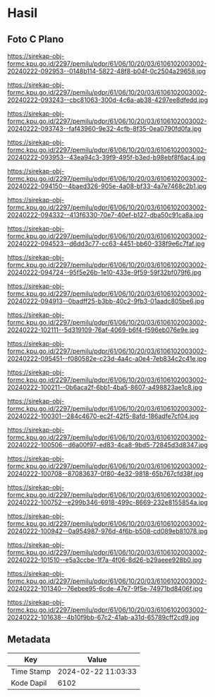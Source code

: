 # Hasil

## Foto C Plano

https://sirekap-obj-formc.kpu.go.id/2297/pemilu/pdpr/61/06/10/20/03/6106102003002-20240222-092953--0148b114-5822-48f8-b04f-0c2504a29658.jpg

https://sirekap-obj-formc.kpu.go.id/2297/pemilu/pdpr/61/06/10/20/03/6106102003002-20240222-093243--cbc81063-300d-4c6a-ab38-4297ee8dfedd.jpg

https://sirekap-obj-formc.kpu.go.id/2297/pemilu/pdpr/61/06/10/20/03/6106102003002-20240222-093743--faf43960-9e32-4cfb-8f35-0ea0790fd0fa.jpg

https://sirekap-obj-formc.kpu.go.id/2297/pemilu/pdpr/61/06/10/20/03/6106102003002-20240222-093953--43ea94c3-39f9-495f-b3ed-b98ebf8f6ac4.jpg

https://sirekap-obj-formc.kpu.go.id/2297/pemilu/pdpr/61/06/10/20/03/6106102003002-20240222-094150--4baed326-905e-4a08-bf33-4a7e7468c2b1.jpg

https://sirekap-obj-formc.kpu.go.id/2297/pemilu/pdpr/61/06/10/20/03/6106102003002-20240222-094332--413f6330-70e7-40ef-b127-dba50c91ca8a.jpg

https://sirekap-obj-formc.kpu.go.id/2297/pemilu/pdpr/61/06/10/20/03/6106102003002-20240222-094523--d6dd3c77-cc63-4451-bb60-338f9e6c7faf.jpg

https://sirekap-obj-formc.kpu.go.id/2297/pemilu/pdpr/61/06/10/20/03/6106102003002-20240222-094724--95f5e26b-1e10-433e-9f59-59f32bf079f6.jpg

https://sirekap-obj-formc.kpu.go.id/2297/pemilu/pdpr/61/06/10/20/03/6106102003002-20240222-094913--0badff25-b3bb-40c2-9fb3-01aadc805be6.jpg

https://sirekap-obj-formc.kpu.go.id/2297/pemilu/pdpr/61/06/10/20/03/6106102003002-20240222-102111--5d319109-76af-4069-b6f4-f596eb076e9e.jpg

https://sirekap-obj-formc.kpu.go.id/2297/pemilu/pdpr/61/06/10/20/03/6106102003002-20240222-095451--f080582e-c23d-4a4c-a0e4-7eb834c2c41e.jpg

https://sirekap-obj-formc.kpu.go.id/2297/pemilu/pdpr/61/06/10/20/03/6106102003002-20240222-100211--0b6aca2f-6bb1-4ba5-8607-a498823ae1c8.jpg

https://sirekap-obj-formc.kpu.go.id/2297/pemilu/pdpr/61/06/10/20/03/6106102003002-20240222-100301--284c4670-ec2f-42f5-8afd-186adfe7cf04.jpg

https://sirekap-obj-formc.kpu.go.id/2297/pemilu/pdpr/61/06/10/20/03/6106102003002-20240222-100506--d6a00f97-ed83-4ca8-9bd5-72845d3d8347.jpg

https://sirekap-obj-formc.kpu.go.id/2297/pemilu/pdpr/61/06/10/20/03/6106102003002-20240222-100708--87083637-0f80-4e32-9818-65b767cfd38f.jpg

https://sirekap-obj-formc.kpu.go.id/2297/pemilu/pdpr/61/06/10/20/03/6106102003002-20240222-100752--e299b346-6918-499c-8669-232e8155854a.jpg

https://sirekap-obj-formc.kpu.go.id/2297/pemilu/pdpr/61/06/10/20/03/6106102003002-20240222-100942--0a954987-976d-4f6b-b508-cd089eb81078.jpg

https://sirekap-obj-formc.kpu.go.id/2297/pemilu/pdpr/61/06/10/20/03/6106102003002-20240222-101510--e5a3ccbe-1f7a-4f06-8d26-b29aeee928b0.jpg

https://sirekap-obj-formc.kpu.go.id/2297/pemilu/pdpr/61/06/10/20/03/6106102003002-20240222-101340--76ebee95-6cde-47e7-9f5e-74971bd8406f.jpg

https://sirekap-obj-formc.kpu.go.id/2297/pemilu/pdpr/61/06/10/20/03/6106102003002-20240222-101638--4b10f9bb-67c2-41ab-a31d-65789cff2cd9.jpg


## Metadata

| Key        | Value               |
| ---------- | ------------------- |
| Time Stamp | 2024-02-22 11:03:33 |
| Kode Dapil | 6102                |



